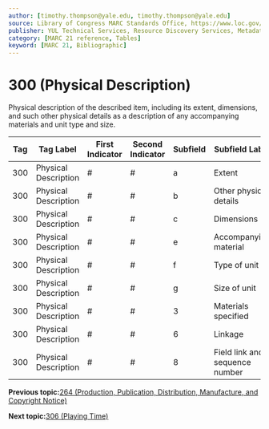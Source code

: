 ```yaml
---
author: [timothy.thompson@yale.edu, timothy.thompson@yale.edu]
source: Library of Congress MARC Standards Office, https://www.loc.gov/marc/bibliographic/bd300.html
publisher: YUL Technical Services, Resource Discovery Services, Metadata Services Unit
category: [MARC 21 reference, Tables]
keyword: [MARC 21, Bibliographic]
---
```


# 300 \(Physical Description\)

Physical description of the described item, including its extent, dimensions, and such other physical details as a description of any accompanying materials and unit type and size.

|Tag|Tag Label|First Indicator|Second Indicator|Subfield|Subfield Label|Repeatable|
|---|---------|---------------|----------------|--------|--------------|----------|
|300|Physical Description|\#|\#|a|Extent|T|
|300|Physical Description|\#|\#|b|Other physical details|F|
|300|Physical Description|\#|\#|c|Dimensions|T|
|300|Physical Description|\#|\#|e|Accompanying material|F|
|300|Physical Description|\#|\#|f|Type of unit|T|
|300|Physical Description|\#|\#|g|Size of unit|T|
|300|Physical Description|\#|\#|3|Materials specified|F|
|300|Physical Description|\#|\#|6|Linkage|F|
|300|Physical Description|\#|\#|8|Field link and sequence number|T|

**Previous topic:**[264 \(Production, Publication, Distribution, Manufacture, and Copyright Notice\)](../tables/264_bib_table.md)

**Next topic:**[306 \(Playing Time\)](../tables/306_bib_table.md)

